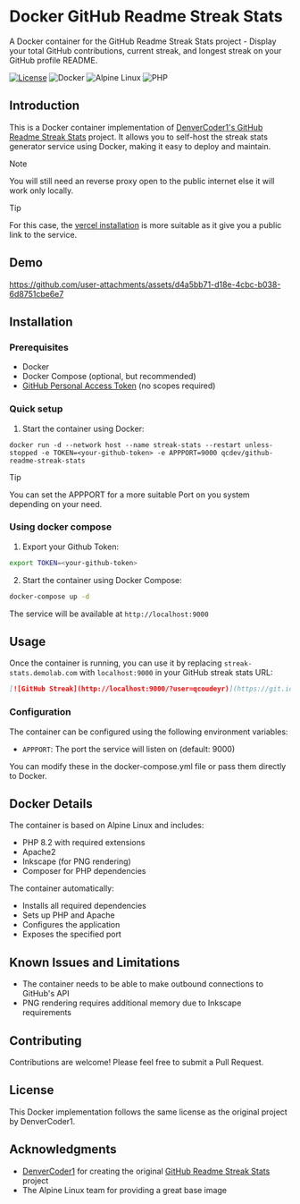 # Docker GitHub Readme Streak Stats

A Docker container for the GitHub Readme Streak Stats project - Display your total GitHub contributions, current streak, and longest streak on your GitHub profile README.

[![License](https://img.shields.io/github/license/DenverCoder1/github-readme-streak-stats?style=flat-square)](LICENSE) ![Docker](https://img.shields.io/badge/docker-%230db7ed.svg?style=flat-square&logo=docker&logoColor=white) ![Alpine Linux](https://img.shields.io/badge/Alpine_Linux-%230D597F.svg?style=flat-square&logo=alpine-linux&logoColor=white) ![PHP](https://img.shields.io/badge/PHP-8.2-%23777BB4.svg?style=flat-square&logo=php&logoColor=white)

## Introduction

This is a Docker container implementation of [DenverCoder1&#39;s GitHub Readme Streak Stats](https://github.com/DenverCoder1/github-readme-streak-stats) project. It allows you to self-host the streak stats generator service using Docker, making it easy to deploy and maintain.

> [!Note]
> You will still need an reverse proxy open to the public internet else it will work only locally.

> [!TIP]
> For this case, the [vercel installation](https://github.com/DenverCoder1/github-readme-streak-stats) is more suitable as it give you a public link to the service.

## Demo

https://github.com/user-attachments/assets/d4a5bb71-d18e-4cbc-b038-6d8751cbe6e7

## Installation

### Prerequisites

- Docker
- Docker Compose (optional, but recommended)
- [GitHub Personal Access Token](https://github.com/settings/tokens) (no scopes required)

### Quick setup

1. Start the container using Docker:

```
docker run -d --network host --name streak-stats --restart unless-stopped -e TOKEN=<your-github-token> -e APPPORT=9000 qcdev/github-readme-streak-stats
```

> [!TIP]
> You can set the APPPORT for a more suitable Port on you system depending on your need.

### Using docker compose

1. Export your Github Token:

```sh
export TOKEN=<your-github-token>
```

2. Start the container using Docker Compose:

```sh
docker-compose up -d
```

The service will be available at `http://localhost:9000`

## Usage

Once the container is running, you can use it by replacing `streak-stats.demolab.com` with `localhost:9000` in your GitHub streak stats URL:

```md
[![GitHub Streak](http://localhost:9000/?user=qcoudeyr)](https://git.io/streak-stats)
```

### Configuration

The container can be configured using the following environment variables:

- `APPPORT`: The port the service will listen on (default: 9000)

You can modify these in the docker-compose.yml file or pass them directly to Docker.

## Docker Details

The container is based on Alpine Linux and includes:

- PHP 8.2 with required extensions
- Apache2
- Inkscape (for PNG rendering)
- Composer for PHP dependencies

The container automatically:

- Installs all required dependencies
- Sets up PHP and Apache
- Configures the application
- Exposes the specified port

## Known Issues and Limitations

- The container needs to be able to make outbound connections to GitHub's API
- PNG rendering requires additional memory due to Inkscape requirements

## Contributing

Contributions are welcome! Please feel free to submit a Pull Request.

## License

This Docker implementation follows the same license as the original project by DenverCoder1.

## Acknowledgments

- [DenverCoder1](https://github.com/DenverCoder1) for creating the original [GitHub Readme Streak Stats](https://github.com/DenverCoder1/github-readme-streak-stats) project
- The Alpine Linux team for providing a great base image
